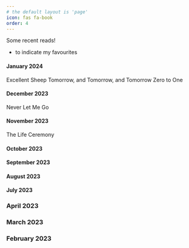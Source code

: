 ```yaml
---
# the default layout is 'page'
icon: fas fa-book
order: 4
---
```


Some recent reads! 
* to indicate my favourites

#### January 2024
Excellent Sheep 
Tomorrow, and Tomorrow, and Tomorrow
Zero to One

#### December 2023
Never Let Me Go

#### November 2023
The Life Ceremony

#### October 2023

#### September 2023

#### August 2023

#### July 2023

### April 2023

### March 2023

### February 2023

